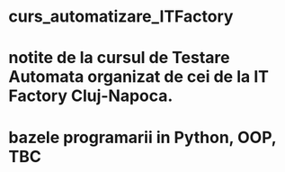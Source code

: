 # curs_automatizare_ITFactory

# notite de la cursul de Testare Automata organizat de cei de la IT Factory Cluj-Napoca. 
# bazele programarii in Python, OOP, TBC 
